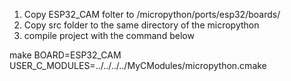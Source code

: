 1) Copy ESP32_CAM folter to /micropython/ports/esp32/boards/
2) Copy src folder to the same directory of the micropython
3) compile project with the command below

make BOARD=ESP32_CAM USER_C_MODULES=../../../../MyCModules/micropython.cmake
